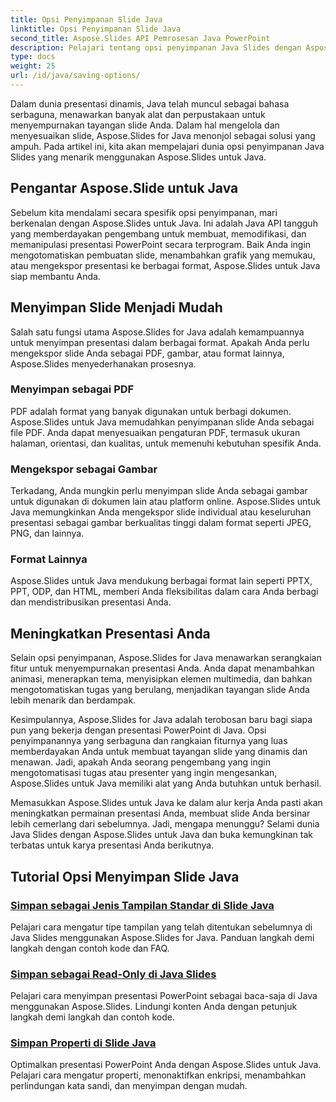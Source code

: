 ```yaml
---
title: Opsi Penyimpanan Slide Java
linktitle: Opsi Penyimpanan Slide Java
second_title: Aspose.Slides API Pemrosesan Java PowerPoint
description: Pelajari tentang opsi penyimpanan Java Slides dengan Aspose.Slides for Java. Jelajahi tutorial dan panduan komprehensif untuk pengelolaan dan penyesuaian slide yang efisien.
type: docs
weight: 25
url: /id/java/saving-options/
---
```



Dalam dunia presentasi dinamis, Java telah muncul sebagai bahasa serbaguna, menawarkan banyak alat dan perpustakaan untuk menyempurnakan tayangan slide Anda. Dalam hal mengelola dan menyesuaikan slide, Aspose.Slides for Java menonjol sebagai solusi yang ampuh. Pada artikel ini, kita akan mempelajari dunia opsi penyimpanan Java Slides yang menarik menggunakan Aspose.Slides untuk Java.

## Pengantar Aspose.Slide untuk Java

Sebelum kita mendalami secara spesifik opsi penyimpanan, mari berkenalan dengan Aspose.Slides untuk Java. Ini adalah Java API tangguh yang memberdayakan pengembang untuk membuat, memodifikasi, dan memanipulasi presentasi PowerPoint secara terprogram. Baik Anda ingin mengotomatiskan pembuatan slide, menambahkan grafik yang memukau, atau mengekspor presentasi ke berbagai format, Aspose.Slides untuk Java siap membantu Anda.

## Menyimpan Slide Menjadi Mudah

Salah satu fungsi utama Aspose.Slides for Java adalah kemampuannya untuk menyimpan presentasi dalam berbagai format. Apakah Anda perlu mengekspor slide Anda sebagai PDF, gambar, atau format lainnya, Aspose.Slides menyederhanakan prosesnya.

### Menyimpan sebagai PDF

PDF adalah format yang banyak digunakan untuk berbagi dokumen. Aspose.Slides untuk Java memudahkan penyimpanan slide Anda sebagai file PDF. Anda dapat menyesuaikan pengaturan PDF, termasuk ukuran halaman, orientasi, dan kualitas, untuk memenuhi kebutuhan spesifik Anda.

### Mengekspor sebagai Gambar

Terkadang, Anda mungkin perlu menyimpan slide Anda sebagai gambar untuk digunakan di dokumen lain atau platform online. Aspose.Slides untuk Java memungkinkan Anda mengekspor slide individual atau keseluruhan presentasi sebagai gambar berkualitas tinggi dalam format seperti JPEG, PNG, dan lainnya.

### Format Lainnya

Aspose.Slides untuk Java mendukung berbagai format lain seperti PPTX, PPT, ODP, dan HTML, memberi Anda fleksibilitas dalam cara Anda berbagi dan mendistribusikan presentasi Anda.

## Meningkatkan Presentasi Anda

Selain opsi penyimpanan, Aspose.Slides for Java menawarkan serangkaian fitur untuk menyempurnakan presentasi Anda. Anda dapat menambahkan animasi, menerapkan tema, menyisipkan elemen multimedia, dan bahkan mengotomatiskan tugas yang berulang, menjadikan tayangan slide Anda lebih menarik dan berdampak.

Kesimpulannya, Aspose.Slides for Java adalah terobosan baru bagi siapa pun yang bekerja dengan presentasi PowerPoint di Java. Opsi penyimpanannya yang serbaguna dan rangkaian fiturnya yang luas memberdayakan Anda untuk membuat tayangan slide yang dinamis dan menawan. Jadi, apakah Anda seorang pengembang yang ingin mengotomatisasi tugas atau presenter yang ingin mengesankan, Aspose.Slides untuk Java memiliki alat yang Anda butuhkan untuk berhasil.

Memasukkan Aspose.Slides untuk Java ke dalam alur kerja Anda pasti akan meningkatkan permainan presentasi Anda, membuat slide Anda bersinar lebih cemerlang dari sebelumnya. Jadi, mengapa menunggu? Selami dunia Java Slides dengan Aspose.Slides untuk Java dan buka kemungkinan tak terbatas untuk karya presentasi Anda berikutnya.

## Tutorial Opsi Menyimpan Slide Java
### [Simpan sebagai Jenis Tampilan Standar di Slide Java](./save-as-predefined-view-type-in-java-slides/)
Pelajari cara mengatur tipe tampilan yang telah ditentukan sebelumnya di Java Slides menggunakan Aspose.Slides for Java. Panduan langkah demi langkah dengan contoh kode dan FAQ.
### [Simpan sebagai Read-Only di Java Slides](./save-as-read-only-in-java-slides/)
Pelajari cara menyimpan presentasi PowerPoint sebagai baca-saja di Java menggunakan Aspose.Slides. Lindungi konten Anda dengan petunjuk langkah demi langkah dan contoh kode.
### [Simpan Properti di Slide Java](./save-properties-in-java-slides/)
Optimalkan presentasi PowerPoint Anda dengan Aspose.Slides untuk Java. Pelajari cara mengatur properti, menonaktifkan enkripsi, menambahkan perlindungan kata sandi, dan menyimpan dengan mudah.
